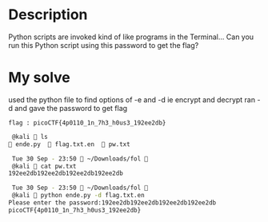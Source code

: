 # Description
Python scripts are invoked kind of like programs in the Terminal... Can you run this Python script using this password to get the flag?

# My solve
used the python file to find options of -e and -d ie encrypt and decrypt ran -d and gave the password to get flag

`flag : picoCTF{4p0110_1n_7h3_h0us3_192ee2db}`

```bash
 @kali  ls
 ende.py   flag.txt.en   pw.txt

 Tue 30 Sep - 23:50  ~/Downloads/fol 
 @kali  cat pw.txt 
192ee2db192ee2db192ee2db192ee2db

 Tue 30 Sep - 23:50  ~/Downloads/fol 
 @kali  python ende.py -d flag.txt.en       
Please enter the password:192ee2db192ee2db192ee2db192ee2db
picoCTF{4p0110_1n_7h3_h0us3_192ee2db}
```
